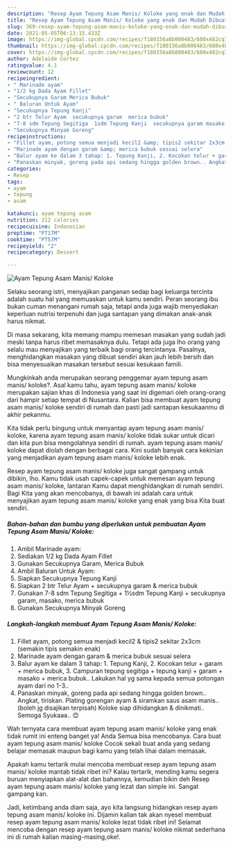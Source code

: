 ```yaml
---
description: "Resep Ayam Tepung Asam Manis/ Koloke yang enak dan Mudah Dibuat"
title: "Resep Ayam Tepung Asam Manis/ Koloke yang enak dan Mudah Dibuat"
slug: 369-resep-ayam-tepung-asam-manis-koloke-yang-enak-dan-mudah-dibuat
date: 2021-05-05T06:13:15.433Z
image: https://img-global.cpcdn.com/recipes/f180156a8b080483/680x482cq70/ayam-tepung-asam-manis-koloke-foto-resep-utama.jpg
thumbnail: https://img-global.cpcdn.com/recipes/f180156a8b080483/680x482cq70/ayam-tepung-asam-manis-koloke-foto-resep-utama.jpg
cover: https://img-global.cpcdn.com/recipes/f180156a8b080483/680x482cq70/ayam-tepung-asam-manis-koloke-foto-resep-utama.jpg
author: Adelaide Cortez
ratingvalue: 4.1
reviewcount: 12
recipeingredient:
- " Marinade ayam"
- "1/2 kg Dada Ayam Fillet"
- "Secukupnya Garam Merica Bubuk"
- " Baluran Untuk Ayam"
- "Secukupnya Tepung Kanji"
- "2 btr Telur Ayam  secukupnya garam  merica bubuk"
- "7-8 sdm Tepung Segitiga  1sdm Tepung Kanji  secukupnya garam masako merica bubuk"
- "Secukupnya Minyak Goreng"
recipeinstructions:
- "Fillet ayam, potong semua menjadi kecil2 &amp; tipis2 sekitar 2x3cm (semakin tipis semakin enak)"
- "Marinade ayam dengan garam &amp; merica bubuk sesuai selera"
- "Balur ayam ke dalam 3 tahap: 1. Tepung Kanji, 2. Kocokan telur + garam + merica bubuk, 3. Campuran tepung segitiga + tepung kanji + garam + masako + merica bubuk.. Lakukan hal yg sama kepada semua potongan ayam dari no 1-3.."
- "Panaskan minyak, goreng pada api sedang hingga golden brown.. Angkat, tiriskan. Plating gorengan ayam &amp; siramkan saus asam manis..(boleh jg disajikan terpisah) Koloke siap dihidangkan &amp; dinikmati.. Semoga Syukaaa.. 😊"
categories:
- Resep
tags:
- ayam
- tepung
- asam

katakunci: ayam tepung asam 
nutrition: 212 calories
recipecuisine: Indonesian
preptime: "PT17M"
cooktime: "PT57M"
recipeyield: "2"
recipecategory: Dessert

---
```



![Ayam Tepung Asam Manis/ Koloke](https://img-global.cpcdn.com/recipes/f180156a8b080483/680x482cq70/ayam-tepung-asam-manis-koloke-foto-resep-utama.jpg)

Selaku seorang istri, menyajikan panganan sedap bagi keluarga tercinta adalah suatu hal yang memuaskan untuk kamu sendiri. Peran seorang ibu bukan cuman menangani rumah saja, tetapi anda juga wajib menyediakan keperluan nutrisi terpenuhi dan juga santapan yang dimakan anak-anak harus nikmat.

Di masa  sekarang, kita memang mampu memesan masakan yang sudah jadi meski tanpa harus ribet memasaknya dulu. Tetapi ada juga lho orang yang selalu mau menyajikan yang terbaik bagi orang tercintanya. Pasalnya, menghidangkan masakan yang dibuat sendiri akan jauh lebih bersih dan bisa menyesuaikan masakan tersebut sesuai kesukaan famili. 



Mungkinkah anda merupakan seorang penggemar ayam tepung asam manis/ koloke?. Asal kamu tahu, ayam tepung asam manis/ koloke merupakan sajian khas di Indonesia yang saat ini digemari oleh orang-orang dari hampir setiap tempat di Nusantara. Kalian bisa membuat ayam tepung asam manis/ koloke sendiri di rumah dan pasti jadi santapan kesukaanmu di akhir pekanmu.

Kita tidak perlu bingung untuk menyantap ayam tepung asam manis/ koloke, karena ayam tepung asam manis/ koloke tidak sukar untuk dicari dan kita pun bisa mengolahnya sendiri di rumah. ayam tepung asam manis/ koloke dapat diolah dengan berbagai cara. Kini sudah banyak cara kekinian yang menjadikan ayam tepung asam manis/ koloke lebih enak.

Resep ayam tepung asam manis/ koloke juga sangat gampang untuk dibikin, lho. Kamu tidak usah capek-capek untuk memesan ayam tepung asam manis/ koloke, lantaran Kamu dapat menghidangkan di rumah sendiri. Bagi Kita yang akan mencobanya, di bawah ini adalah cara untuk menyajikan ayam tepung asam manis/ koloke yang enak yang bisa Kita buat sendiri.

<!--inarticleads1-->

##### Bahan-bahan dan bumbu yang diperlukan untuk pembuatan Ayam Tepung Asam Manis/ Koloke:

1. Ambil  Marinade ayam:
1. Sediakan 1/2 kg Dada Ayam Fillet
1. Gunakan Secukupnya Garam, Merica Bubuk
1. Ambil  Baluran Untuk Ayam:
1. Siapkan Secukupnya Tepung Kanji
1. Siapkan 2 btr Telur Ayam + secukupnya garam &amp; merica bubuk
1. Gunakan 7-8 sdm Tepung Segitiga + 1½sdm Tepung Kanji + secukupnya garam, masako, merica bubuk
1. Gunakan Secukupnya Minyak Goreng




<!--inarticleads2-->

##### Langkah-langkah membuat Ayam Tepung Asam Manis/ Koloke:

1. Fillet ayam, potong semua menjadi kecil2 &amp; tipis2 sekitar 2x3cm (semakin tipis semakin enak)
1. Marinade ayam dengan garam &amp; merica bubuk sesuai selera
1. Balur ayam ke dalam 3 tahap: 1. Tepung Kanji, 2. Kocokan telur + garam + merica bubuk, 3. Campuran tepung segitiga + tepung kanji + garam + masako + merica bubuk.. Lakukan hal yg sama kepada semua potongan ayam dari no 1-3..
1. Panaskan minyak, goreng pada api sedang hingga golden brown.. Angkat, tiriskan. Plating gorengan ayam &amp; siramkan saus asam manis..(boleh jg disajikan terpisah) Koloke siap dihidangkan &amp; dinikmati.. Semoga Syukaaa.. 😊




Wah ternyata cara membuat ayam tepung asam manis/ koloke yang enak tidak rumit ini enteng banget ya! Anda Semua bisa mencobanya. Cara buat ayam tepung asam manis/ koloke Cocok sekali buat anda yang sedang belajar memasak maupun bagi kamu yang telah lihai dalam memasak.

Apakah kamu tertarik mulai mencoba membuat resep ayam tepung asam manis/ koloke mantab tidak ribet ini? Kalau tertarik, mending kamu segera buruan menyiapkan alat-alat dan bahannya, kemudian bikin deh Resep ayam tepung asam manis/ koloke yang lezat dan simple ini. Sangat gampang kan. 

Jadi, ketimbang anda diam saja, ayo kita langsung hidangkan resep ayam tepung asam manis/ koloke ini. Dijamin kalian tak akan nyesel membuat resep ayam tepung asam manis/ koloke lezat tidak ribet ini! Selamat mencoba dengan resep ayam tepung asam manis/ koloke nikmat sederhana ini di rumah kalian masing-masing,oke!.

